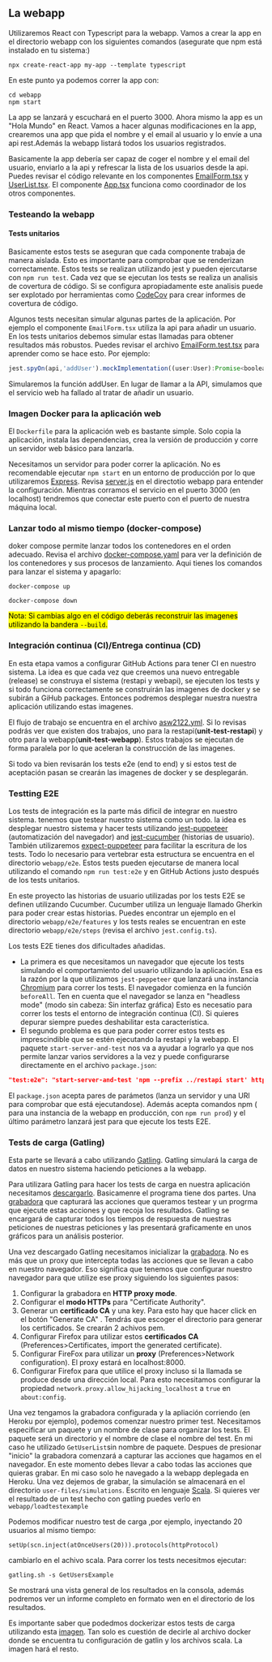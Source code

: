 ## La webapp
Utilizaremos React con Typescript para la webapp. Vamos a crear la app en el directorio webapp con los siguientes comandos (asegurate que npm está instalado en tu sistema:)
```console
npx create-react-app my-app --template typescript
```
En este punto ya podemos correr la app con:
```console
cd webapp
npm start
```
La app se lanzará y escuchará en el puerto 3000. Ahora mismo la app es un "Hola Mundo" en React.
Vamos a hacer algunas modificaciones en la app, crearemos una app que pida el nombre y el email al usuario y lo envíe a una api rest.Además la webapp listará todos los usuarios registrados.

Basicamente la app debería ser capaz de coger el nombre y el email del usuario, enviarlo a la api y refrescar la lista de los usuarios desde la api. Puedes revisar el código relevante en los componentes
[EmailForm.tsx](src/components/EmailForm.tsx) y [UserList.tsx](src/components/UserList.tsx). El componente [App.tsx](src/App.tsx) funciona como coordinador de los otros componentes.

### Testeando la webapp

#### Tests unitarios
Basicamente estos tests se aseguran que cada componente trabaja de manera aislada. Esto es importante para comprobar que se renderizan correctamente. Estos tests se realizan utilizando jest y pueden ejercutarse con `npm run test`. Cada vez que se ejecutan los tests se realiza un analisis de covertura de código. Si se configura apropiadamente este analisis puede ser explotado por herramientas como [CodeCov](https://about.codecov.io/) para crear informes de covertura de código.

Algunos tests necesitan simular algunas partes de la aplicación. Por ejemplo el componente `EmailForm.tsx` utiliza la api para añadir un usuario. En los tests unitarios debemos simular estas llamadas para obtener resultados más robustos. Puedes revisar el archivo [EmailForm.test.tsx](src/components/EmailForm.test.tsx) para aprender como se hace esto.
Por ejemplo:
```javascript
jest.spyOn(api,'addUser').mockImplementation((user:User):Promise<boolean> => Promise.resolve(false))
```
Simularemos la función addUser. En lugar de llamar a la API, simulamos que el servicio web ha fallado al tratar de añadir un usuario.

### Imagen Docker para la aplicación web
El `Dockerfile` para la aplicación web es bastante simple. Solo copia la aplicación, instala las dependencias, crea la versión de producción y corre un servidor web básico para lanzarla.

Necesitamos un servidor para poder correr la aplicación. No es recomendable ejecutar `npm start` en un entorno de producción por lo que utilizaremos [Express](https://expressjs.com/es/). Revisa [server.js](webapp/server.ts) en el directotio webapp para entender la configuración. Mientras corramos el servicio en el puerto 3000 (en localhost) tendremos que conectar este puerto con el puerto de nuestra máquina local.

### Lanzar todo al mismo tiempo (docker-compose)
doker compose permite lanzar todos los contenedores en el orden adecuado. Revisa el archivo [docker-compose.yaml](docker-compose.yaml) para ver la definición de los contenedores y sus procesos de lanzamiento. Aqui tienes los comandos para lanzar el sistema y apagarlo:
```
docker-compose up
```
```
docker-compose down
```
<mark>Nota: Si cambias algo en el código deberás reconstruir las imagenes utilizando la bandera `--build`.</mark>

### Integración continua (CI)/Entrega continua (CD)

En esta etapa vamos a configurar GitHub Actions para tener CI en nuestro sistema. La idea es que cada vez que creemos una nuevo entregable (release) se construya el sistema (restapi y webapi), se ejecuten los tests y si todo funciona correctamente se construirán las imagenes de docker y se subirán a GiHub packages. Entonces podremos desplegar nuestra nuestra aplicación utilizando estas imagenes.

El flujo de trabajo se encuentra en el archivo [asw2122.yml](https://github.com/Arquisoft/dede_es5a/blob/master/.github/workflows/asw2122.yml).  Si lo revisas podrás ver que existen dos trabajos, uno para la restapi(**unit-test-restapi**) y otro para la webapp(**unit-test-webapp**). Estos trabajos se ejecutan de forma paralela por lo que aceleran la construcción de las imagenes. 

Si todo va bien revisarán los tests e2e (end to end) y si estos test de aceptación pasan se crearán las imagenes de docker y se desplegarán.

### Testting E2E
Los tests de integración es la parte más dificil de integrar en nuestro sistema. tenemos que testear nuestro sistema como un todo. la idea es desplegar nuestro sistema y hacer tests utilizando [jest-puppeteer](https://github.com/smooth-code/jest-puppeteer) (automatización del navegador) and [jest-cucumber](https://www.npmjs.com/package/jest-cucumber) (historias de usuario). También utilizaremos [expect-puppeteer](https://www.npmjs.com/package/expect-puppeteer) para facilitar la escritura de los tests. Todo lo necesario para vertebrar esta estructura se encuentra en el directorio `webapp/e2e`. Estos tests pueden ejecutarse de manera local utilizando el comando `npm run test:e2e` y en GitHub Actions justo después de los tests unitarios.

En este proyecto las historias de usuario utilizadas por los tests E2E se definen utilizando Cucumber. Cucumber utiliza un lenguaje llamado Gherkin para poder crear estas historias. Puedes encontrar un ejemplo en el directorio `webapp/e2e/features` y los tests reales se encuentran en este directorio `webapp/e2e/steps` (revisa el archivo `jest.config.ts`). 

Los tests E2E tienes dos dificultades añadidas. 
- La primera es que necesitamos un navegador que ejecute los tests simulando el comportamiento del usuario utilizando la aplicación. Esa es la razón por la que utilizamos `jest-peppeteer` que lanzará una instancia [Chromium](https://es.wikipedia.org/wiki/Chromium_(navegador)) para correr los tests. El navegador comienza en la función `beforeAll`. Ten en cuenta que el navegador se lanza en "headless mode" (modo sin cabeza: Sin interfaz gráfica)
Esto es necesatio para correr los tests el entorno de integración continua (CI). Si quieres depurar siempre puedes deshabilitar esta característica.
- El segundo problema es que para poder correr estos tests es imprescindible que se estén ejecutando la restapi y la webapp. El paquete `start-server-and-test` nos va a ayudar a lograrlo ya que nos permite lanzar varios servidores a la vez y puede configurarse directamente en el archivo `package.json`:

```json
"test:e2e": "start-server-and-test 'npm --prefix ../restapi start' http://localhost:5000/api/users/list prod 3000 'cd e2e && jest'"
```
El `package.json` acepta pares de parámetos (lanza un servidor y una URl para comprobar que está ejecutandose). Además acepta comandos npm ( para una instancia de la webapp en producción, con `npm run prod`) y el último parámetro lanzará jest para que ejecute los tests E2E.

### Tests de carga (Gatling)
Esta parte se llevará a cabo utilizando [Gatling](https://gatling.io/). Gatling simulará la carga de datos en nuestro sistema haciendo peticiones a la webapp.

Para utilizara Gatling para hacer los tests de carga en nuestra aplicación necesitamos [descargarlo](https://gatling.io/open-source/start-testing/). Basicamenre el programa tiene dos partes. Una [grabadora](https://gatling.io/docs/current/http/recorder) que capturará las acciones que queramos testear y un progrma que ejecute estas acciones y que recoja los resultados. Gatling se encargará de capturar todos los tiempos de respuesta de nuestras peticiones de nuestras peticiones y las presentará graficamente en unos gráficos para un análisis posterior.

Una vez descargado Gatling necesitamos inicializar la [grabadora](https://gatling.io/docs/current/http/recorder). No es más que un proxy que intercepta todas las acciones que se llevan a cabo en nuestro navegador. Eso significa que tenemos que configurar nuestro navegador para que utilize ese proxy siguiendo los siguientes pasos:

1. Configurar la grabadora en **HTTP proxy mode**.
2. Configurar el **modo HTTPs** para "Certificate Authority".
3. Generar un **certificado CA** y una key. Para esto hay que hacer click en el botón "Generate CA" . Tendrás que escoger el directorio para generar los certificados. Se crearán 2 achivos pem.
4. Configurar Firefox para utilizar estos **certificados CA** (Preferences>Certificates, import the generated certificate).
5. Configurar FireFox para utilizar un **proxy** (Preferences>Network configuration). El proxy estará en localhost:8000.
6. Configurar Firefox para que utilice el proxy incluso si la llamada se produce desde una dirección local. Para esto necesitamos configurar la propiedad `network.proxy.allow_hijacking_localhost` a `true` en `about:config`. 

Una vez tengamos la grabadora configurada y la apliación corriendo (en Heroku por ejemplo), podemos comenzar nuestro primer test. Necesitamos especificar un paquete y un nombre de clase para organizar los tests. El paquete será un directorio y el nombre de clase el nombre del test. En mi caso he utilizado `GetUserList`sin nombre de paquete. Despues de presionar "inicio" la grabadora comenzará a capturar las acciones que hagamos en el navegador. En este momento debes llevar a cabo todas las acciones que quieras grabar. En mi caso solo he navegado a la webapp deplegada en Heroku. Una vez dejemos de grabar, la simulación se almacenará en el directorio `user-files/simulations`. Escrito en lenguaje [Scala](https://www.scala-lang.org/). Si quieres ver el resultado de un test hecho con gatling puedes verlo en `webapp/loadtestexample`


Podemos modificar nuestro test de carga ,por ejemplo, inyectando 20 usuarios al mismo tiempo:
```
setUp(scn.inject(atOnceUsers(20))).protocols(httpProtocol)
```
cambiarlo en el achivo scala.
Para correr los tests necesitmos ejecutar:
```
gatling.sh -s GetUsersExample
```
Se mostrará una vista general de los resultados en la consola, además podremos ver un informe completo en formato wen en el directorio de los resultados.

Es importante saber que podedmos dockerizar estos tests de carga utilizando esta [imagen](https://hub.docker.com/r/denvazh/gatling). Tan solo es cuestión de decirle al archivo docker donde se encuentra tu configuración de gatlin y los archivos scala. La imagen hará el resto.
